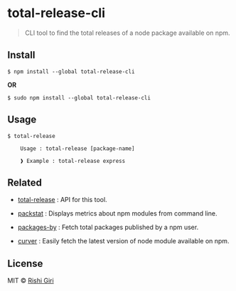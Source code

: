 # total-release-cli

> CLI tool to find the total releases of a node package available on npm.


## Install

```
$ npm install --global total-release-cli
```

__OR__

```
$ sudo npm install --global total-release-cli
```

## Usage

```
$ total-release

	Usage : total-release [package-name]

	❱ Example : total-release express
```

## Related

- [total-release](https://github.com/CodeDotJS/total-release) : API for this tool.

- [packstat](https://github.com/CodeDotJS/packstat-cli) : Displays metrics about npm modules from command line.

- [packages-by](https://github.com/CodeDotJS/packages-by-cli) : Fetch total packages published by a npm user.

- [curver](https://github.com/CodeDotJS/curver-cli) : Easily fetch the latest version of node module available on npm.

## License

MIT &copy; [Rishi Giri](http://rishigiri.com)
